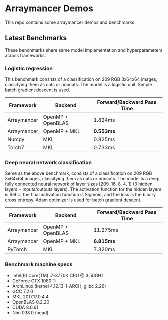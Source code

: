 # Arraymancer Demos

This repo contains some arraymancer demos and benchmarks.

## Latest Benchmarks

These benchmarks share same model implementation and hyperparameters across
frameworks.

### Logistic regression

This benchmark consists of a classification on 209 RGB 3x64x64 images,
classifying them as cats or noncats. The model is a logistic unit.
Simple batch gradient descent is used.

| Framework | Backend | Forward/Backward Pass Time  |
|---|---|---|
| Arraymancer | OpenMP + OpenBLAS | 1.824ms |
| Arraymancer | OpenMP + MKL | **0.553ms**  |
| Numpy | MKL | 0.825ms  |
| Torch7 | MKL | 0.733ms  |

### Deep neural network classification

Seme as the above benchmark, consists of a classification on 209 RGB 3x64x64 images,
classifying them as cats or noncats. The model is a deep fully connected
neural network of layer sizes [209, 16, 8, 4, 1] (3 hidden layers + inputs/outputs layers).
The activation function for the hidden layers is ReLU, the final activation function is Sigmoid,
and the loss is the binary cross entropy. Adam optimizer is used for batch gradient descent.

| Framework | Backend | Forward/Backward Pass Time  |
|---|---|---|
| Arraymancer | OpenMP + OpenBLAS | 11.275ms |
| Arraymancer | OpenMP + MKL | **6.815ms**  |
| PyTorch | MKL | 7.320ms  |

### Benchmark machine specs

* Intel(R) Core(TM) i7-3770K CPU @ 3.50GHz
* GeForce GTX 1080 Ti
* ArchLinux (kernel 4.12.13-1-ARCH, glibc 2.26)
* GCC 7.2.0
* MKL 2017.17.0.4.4
* OpenBLAS 0.2.20
* CUDA 8.0.61
* Nim 0.18.0 (head)
